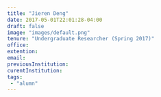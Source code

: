 ```yaml
---
title: "Jieren Deng"
date: 2017-05-01T22:01:28-04:00
draft: false
image: "images/default.png"
tenure: "Undergraduate Researcher (Spring 2017)"
office:
extention:
email:
previousInstitution: 
curentInstitution: 
tags: 
 - "alumn"
---
```


